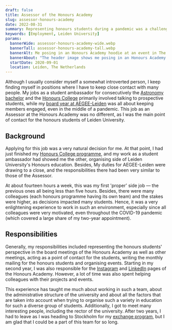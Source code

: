 ```yaml
---
draft: false
title: Assessor of the Honours Academy
slug: assessor-honours-academy
date: 2022-08-31
summary: Representing honours students during a pandemic was a challenging experience.
keywords: [Employment, Leiden University]
params:
  bannerWide: assessor-honours-academy-wide.webp
  bannerTall: assessor-honours-academy-tall.webp
  bannerAlt: Me posing in an Honours Academy hoodie at an event in The Hague.
  bannerAbout: "The header image shows me posing in an Honours Academy hoodie at an event for Pre-University College students in The Hague. The photo was taken by JP Witteman from [Buro JP](https://burojp.nl/ 'Buro JP website')."
  startDate: 2020-09-01
  location: Leiden, The Netherlands
---
```


Although I usually consider myself a somewhat introverted person, I keep finding myself in positions where I have to keep close contact with many people. My jobs as a student ambassador for consecutively the [Astronomy bachelor](/experience/student-ambassador-astronomy) and the [Honours College](/experience/student-ambassador-honours-college) primarily involved talking to prospective students, while my [board year at AEGEE-Leiden](/experience/board-year-at-aegee) was all about keeping members engaged, even in the middle of a pandemic. This job as an Assessor at the Honours Academy was no different, as I was the main point of contact for the honours students of Leiden University.

## Background
Applying for this job was a very natural decision for me. At that point, I had just finished my [Honours College programme](/education/honours-college), and my work as a student ambassador had showed me the other, organising side of Leiden University's Honours education. Besides, My duties for AEGEE-Leiden were drawing to a close, and the responsibilities there had been very similar to those of the Assessor.

At about fourteen hours a week, this was my first 'proper' side job — the previous ones all being less than five hours. Besides, there were many colleagues (each honours programme having its own team) and the stakes were higher, as decisions impacted many students. Hence, it was a very enlightening experience to work in such an environment, especially since all colleagues were very motivated, even throughout the COVID-19 pandemic (which covered a large share of my two-year appointment).

## Responsibilities
Generally, my responsibilities included representing the honours students' perspective in the board meetings of the Honours Academy as well as other meetings, acting as a point of contact for the students, writing the monthly mailing for the honours students and organising events. Starting in my second year, I was also responsible for the [Instagram](https://www.instagram.com/honoursacademyleiden/) and [LinkedIn](https://www.linkedin.com/school/honours-academy-leiden-university/) pages of the Honours Academy. However, a lot of time was also spent helping colleagues with their projects and events.

This experience has taught me much about working in such a team, about the administrative structure of the university and about all the factors that are taken into account when trying to organise such a variety in education for such a diverse group of students. Additionally, I got to meet many interesting people, including the rector of the university. After two years, I had to leave as I was heading to Stockholm for my [exchange program](/education/exchange-in-stockholm), but I am glad that I could be a part of this team for so long.